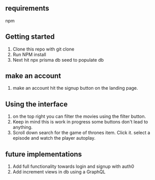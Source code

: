 ## requirements 
npm

## Getting started 
1. Clone this repo with git clone 
2. Run NPM install 
3. Next hit npx prisma db seed to populate db 

## make an account 
1. make an account hit the signup button on the landing page. 

## Using the interface
1. on the top right you can filter the movies using the filter button. 
2. Keep in mind this is work in progress some buttons don't lead to anything. 
3. Scroll down search for the game of thrones item. Click it. select a episode and watch the player autoplay. 

## future implementations 
1. Add full functionality towards login and signup with auth0 
2. Add increment views in db using a GraphQL 